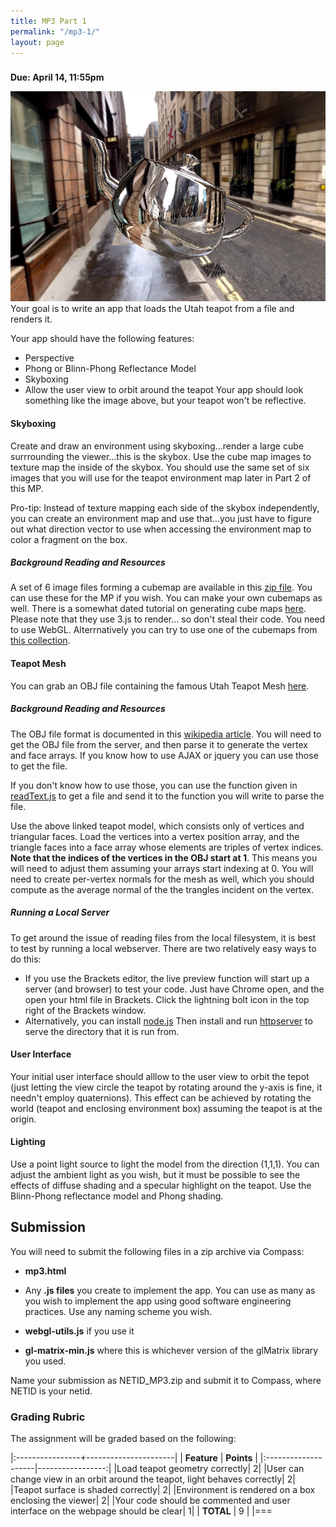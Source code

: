 ```yaml
---
title: MP3 Part 1
permalink: "/mp3-1/"
layout: page
---
```


### <span style="color:blue"></span>
**Due: April 14, 11:55pm**

![teapot](/assets/img/teapot.png)  
Your goal is to write an app that loads the Utah teapot from a file and renders it. 

Your app should have the following features:

+ Perspective
+ Phong or Blinn-Phong Reflectance Model
+ Skyboxing
+ Allow the user view to orbit around the teapot
Your app should look something like the image above, but your teapot won't be reflective.

#### Skyboxing ####
Create and draw an environment using skyboxing...render a large cube surrrounding the viewer...this is the skybox. Use the cube map images to texture map the inside of the skybox. You should use the same set of six images that you will use for the teapot environment map later in Part 2 of this MP. 

Pro-tip: Instead of texture mapping each side of the skybox independently, you can create an environment map and use that...you just have to figure out what direction vector to use when accessing the environment map to color a fragment on the box.

##### Background Reading and Resources #####
 A set of 6 image files forming a cubemap are available in this [zip file](https://github.com/illinois-cs418/illinois-cs418.github.io/raw/master/assets/sample.zip). You can use these for the MP if you wish.
You can make your own cubemaps as well. There is a somewhat dated tutorial on generating cube maps [here](https://aerotwist.com/tutorials/create-your-own-environment-maps/).
Please note that they use 3.js to render... so don't steal their code. You need to use WebGL.
Alterrnatively you can try to use one of the cubemaps from [this collection](http://www.humus.name/index.php?page=Textures).

#### Teapot Mesh ####
You can grab an OBJ file containing the famous Utah Teapot Mesh [here](https://github.com/illinois-cs418/illinois-cs418.github.io/raw/master/assets/teapot_0.obj).

##### Background Reading and Resources #####

The OBJ file format is documented in this [wikipedia article](https://en.wikipedia.org/wiki/Wavefront_.obj_file).
You will need to get the OBJ file from the server, and then parse it to generate the vertex and face arrays. If you know how to use AJAX or jquery you can use those to get the file.

If you don't know how to use those, you can use the function given in [readText.js]() to get a file and send it to the function you will write to parse the file.

Use the above linked teapot model, which consists only of vertices and triangular faces. Load the vertices into a vertex position array, and the triangle faces into a face array whose elements are triples of vertex indices. **Note that the indices of the vertices in the OBJ start at 1**. This means you will need to adjust them assuming your arrays start indexing at 0. You will need to create per-vertex normals for the mesh as well, which you should compute as the average normal of the the trangles incident on the vertex.

##### Running a Local Server #####
To get around the issue of reading files from the local filesystem, it is best to test by running a local webserver. There are two relatively easy ways to do this:

+ If you use the Brackets editor, the live preview function will start up a server (and browser) to test your code.
Just have Chrome open, and the open your html file in Brackets. Click the lightning bolt icon in the top right of the Brackets window.
+ Alternatively, you can install [node.js](https://nodejs.org/en/) Then install and run [httpserver](https://www.npmjs.com/package/httpserver) to serve the directory that it is run from.

#### User Interface ####
Your initial user interface should alllow to the user view to orbit the tepot (just letting the view circle the teapot by rotating around the y-axis is fine, it needn't employ quaternions).
This effect can be achieved by rotating the world (teapot and enclosing environment box) assuming the teapot is at the origin.

#### Lighting ####
Use a point light source to light the model from the direction (1,1,1). You can adjust the ambient light as you wish, but it must be possible to see the effects of diffuse shading and a specular highlight on the teapot. Use the Blinn-Phong reflectance model and Phong shading.

## Submission ##

You will need to submit the following files in a zip archive via Compass:

- **mp3.html**  

- Any **.js files** you create to implement the app. You can use as many as you wish to implement the app using good software engineering practices. Use any naming scheme you wish.

- **webgl-utils.js** if you use it  

- **gl-matrix-min.js** where this is whichever version of the glMatrix library you used.

Name your submission as NETID_MP3.zip and submit it to Compass, where NETID is your netid.

### Grading Rubric ###
The assignment will be graded based on the following:

|:----------------+----------------------|
| **Feature**     | **Points**           |
|:--------------------|-----------------:|
|Load teapot geometry correctly| 2|
|User can change view in an orbit around the teapot, light behaves correctly| 2|
|Teapot surface is shaded correctly| 2|
|Environment is rendered on a box enclosing the viewer| 2|
|Your code should be commented and user interface on the webpage should be clear| 1|
| **TOTAL**	                                                | 9   |
|===

